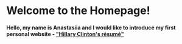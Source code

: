 # Welcome to the Homepage!
**Hello, my name is Anastasiia and I would like to introduce my first personal website - ["Hillary Clinton's résumé"](https://kolobovnykova.github.io/homepage/)**
